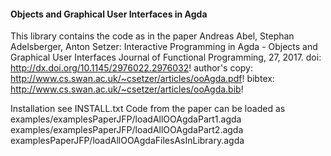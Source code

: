 #### Objects and Graphical User Interfaces in Agda

This library contains the code as in the paper 
   Andreas Abel, Stephan Adelsberger, Anton Setzer: Interactive Programming in 
       Agda - Objects and Graphical User Interfaces
       Journal of Functional Programming, 27, 2017.
       doi: http://dx.doi.org/10.1145/2976022.2976032!
       author's copy: http://www.cs.swan.ac.uk/~csetzer/articles/ooAgda.pdf!
       bibtex:        http://www.cs.swan.ac.uk/~csetzer/articles/ooAgda.bib!

Installation see INSTALL.txt
Code from the paper can be loaded as
      examples/examplesPaperJFP/loadAllOOAgdaPart1.agda
      examples/examplesPaperJFP/loadAllOOAgdaPart2.agda
      examplesPaperJFP/loadAllOOAgdaFilesAsInLibrary.agda  

